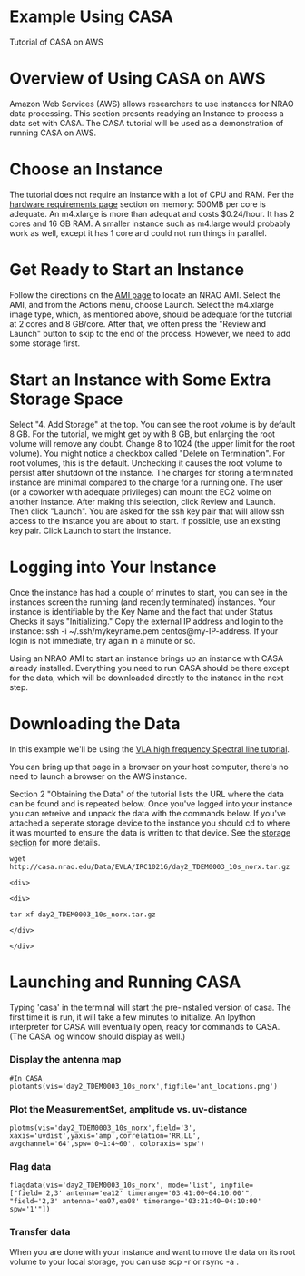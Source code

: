 

# Example Using CASA 

Tutorial of CASA on AWS

# Overview of Using CASA on AWS

Amazon Web Services (AWS) allows researchers to use instances for NRAO data processing. This section presents readying an Instance to process a data set with CASA. The CASA tutorial will be used as a demonstration of running CASA on AWS.

# Choose an Instance

The tutorial does not require an instance with a lot of CPU and RAM. Per the [hardware requirements page](https://casa.nrao.edu/casadocs-devel/stable/usingcasa/hardware-requirements) section on memory: 500MB per core is adequate. An m4.xlarge is more than adequat and costs \$0.24/hour. It has 2 cores and 16 GB RAM. A smaller instance such as m4.large would probably work as well, except it has 1 core and could not run things in parallel.

# Get Ready to Start an Instance

Follow the directions on the [AMI page](https://casa.nrao.edu/casadocs-devel/stable/usingcasa/casa-on-amazon-web-services/amazon-machine-images) to locate an NRAO AMI. Select the AMI, and from the Actions menu, choose Launch. Select the m4.xlarge image type, which, as mentioned above, should be adequate for the tutorial at 2 cores and 8 GB/core. After that, we often press the \"Review and Launch\" button to skip to the end of the process. However, we need to add some storage first.

# Start an Instance with Some Extra Storage Space

Select \"4. Add Storage\" at the top. You can see the root volume is by default 8 GB. For the tutorial, we might get by with 8 GB, but enlarging the root volume will remove any doubt. Change 8 to 1024 (the upper limit for the root volume). You might notice a checkbox called \"Delete on Termination\". For root volumes, this is the default. Unchecking it causes the root volume to persist after shutdown of the instance. The charges for storing a terminated instance are minimal compared to the charge for a running one. The user (or a coworker with adequate privileges) can mount the EC2 volme on another instance. After making this selection, click Review and Launch. Then click \"Launch\". You are asked for the ssh key pair that will allow ssh access to the instance you are about to start. If possible, use an existing key pair. Click Launch to start the instance.

# Logging into Your Instance

Once the instance has had a couple of minutes to start, you can see in the instances screen the running (and recently terminated) instances. Your instance is identifiable by the Key Name and the fact that under Status Checks it says \"Initializing.\" Copy the external IP address and login to the instance: ssh -i \~/.ssh/mykeyname.pem centos\@my-IP-address.  If your login is not immediate, try again in a minute or so.

Using an NRAO AMI to start an instance brings up an instance with CASA already installed. Everything you need to run CASA should be there except for the data, which will be downloaded directly to the instance in the next step.

# Downloading the Data

In this example we\'ll be using the [VLA high frequency Spectral line tutorial](https://casaguides.nrao.edu/index.php?title=VLA_high_frequency_Spectral_Line_tutorial_-_IRC%2B10216).

You can bring up that page in a browser on your host computer, there\'s no need to launch a browser on the AWS instance.

Section 2 \"Obtaining the Data\" of the tutorial lists the URL where the data can be found and is repeated below.  Once you\'ve logged into your instance you can retreive and unpack the data with the commands below.  If you\'ve attached a seperate storage device to the instance you should cd to where it was mounted to ensure the data is written to that device.  See the [storage section](https://casa.nrao.edu/casadocs-devel/stable/usingcasa/casa-on-amazon-web-services/storage) for more details.

```
wget http://casa.nrao.edu/Data/EVLA/IRC10216/day2_TDEM0003_10s_norx.tar.gz

<div>

<div>

tar xf day2_TDEM0003_10s_norx.tar.gz

</div>

</div>
```

# Launching and Running CASA

Typing \'casa\' in the terminal will start the pre-installed version of casa. The first time it is run, it will take a few minutes to initialize. An Ipython interpreter for CASA will eventually open, ready for commands to CASA. (The CASA log window should display as well.)

### Display the antenna map

```
#In CASA
plotants(vis='day2_TDEM0003_10s_norx',figfile='ant_locations.png')
```

### Plot the MeasurementSet, amplitude vs. uv-distance

```
plotms(vis='day2_TDEM0003_10s_norx',field='3', xaxis='uvdist',yaxis='amp',correlation='RR,LL', avgchannel='64',spw='0~1:4~60', coloraxis='spw')
```

### Flag data

```
flagdata(vis='day2_TDEM0003_10s_norx', mode='list', inpfile=["field='2,3' antenna='ea12' timerange='03:41:00~04:10:00'", "field='2,3' antenna='ea07,ea08' timerange='03:21:40~04:10:00' spw='1'"])
```

### Transfer data

When you are done with your instance and want to move the data on its root volume to your local storage, you can use scp -r or rsync -a .

